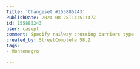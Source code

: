 ```yaml
---
Title: 'Changeset #155885243'
PublishDate: 2024-08-28T14:51:47Z
id: 155885243
user: casept
comment: Specify railway crossing barriers type
created_by: StreetComplete 58.2
tags:
- Montenegro

---
```

